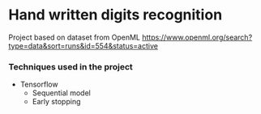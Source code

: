# Hand written digits recognition



Project based on dataset from OpenML 
https://www.openml.org/search?type=data&sort=runs&id=554&status=active

### Techniques used in the project
+ Tensorflow
    + Sequential model
    + Early stopping